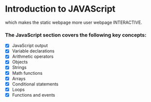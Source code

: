 # Introduction to JAVAScript
which makes the static webpage more user webpage INTERACTIVE.

### The JavaScript section covers the following key concepts:
- [x] JavaScript output
- [x] Variable declarations
- [x] Arithmetic operators
- [x] Objects
- [x] Strings
- [x] Math functions
- [x] Arrays
- [x] Conditional statements
- [x] Loops
- [x] Functions and events
